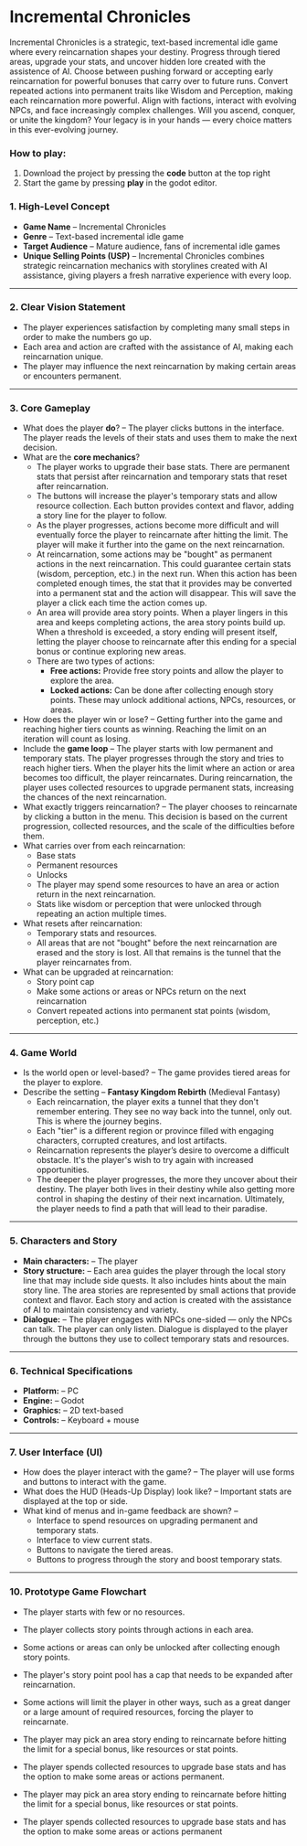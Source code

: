 # Incremental Chronicles
 Incremental Chronicles is a strategic, text-based incremental idle game where every reincarnation shapes your destiny. Progress through tiered areas, upgrade your stats, and uncover hidden lore created with the assistence of AI. Choose between pushing forward or accepting early reincarnation for powerful bonuses that carry over to future runs. Convert repeated actions into permanent traits like Wisdom and Perception, making each reincarnation more powerful. Align with factions, interact with evolving NPCs, and face increasingly complex challenges. Will you ascend, conquer, or unite the kingdom? Your legacy is in your hands — every choice matters in this ever-evolving journey.


### **How to play:**  
1. Download the project by pressing the **code** button at the top right
5. Start the game by pressing **play** in the godot editor.



### **1. High-Level Concept**  
- **Game Name** – Incremental Chronicles  
- **Genre** – Text-based incremental idle game  
- **Target Audience** – Mature audience, fans of incremental idle games  
- **Unique Selling Points (USP)** – Incremental Chronicles combines strategic reincarnation mechanics with storylines created with AI assistance, giving players a fresh narrative experience with every loop.  

---

### **2. Clear Vision Statement**  
- The player experiences satisfaction by completing many small steps in order to make the numbers go up.  
- Each area and action are crafted with the assistance of AI, making each reincarnation unique.  
- The player may influence the next reincarnation by making certain areas or encounters permanent.  

---

### **3. Core Gameplay**  
- What does the player **do**? – The player clicks buttons in the interface. The player reads the levels of their stats and uses them to make the next decision.  
- What are the **core mechanics**?  
    - The player works to upgrade their base stats. There are permanent stats that persist after reincarnation and temporary stats that reset after reincarnation.  
    - The buttons will increase the player's temporary stats and allow resource collection. Each button provides context and flavor, adding a story line for the player to follow.  
    - As the player progresses, actions become more difficult and will eventually force the player to reincarnate after hitting the limit. The player will make it further into the game on the next reincarnation.  
    - At reincarnation, some actions may be "bought" as permanent actions in the next reincarnation. This could guarantee certain stats (wisdom, perception, etc.) in the next run. When this action has been completed enough times, the stat that it provides may be converted into a permanent stat and the action will disappear. This will save the player a click each time the action comes up.  
    - An area will provide area story points. When a player lingers in this area and keeps completing actions, the area story points build up. When a threshold is exceeded, a story ending will present itself, letting the player choose to reincarnate after this ending for a special bonus or continue exploring new areas.  
    - There are two types of actions:  
        - **Free actions:** Provide free story points and allow the player to explore the area.  
        - **Locked actions:** Can be done after collecting enough story points. These may unlock additional actions, NPCs, resources, or areas.  
- How does the player win or lose? – Getting further into the game and reaching higher tiers counts as winning. Reaching the limit on an iteration will count as losing.  
- Include the **game loop** – The player starts with low permanent and temporary stats. The player progresses through the story and tries to reach higher tiers. When the player hits the limit where an action or area becomes too difficult, the player reincarnates. During reincarnation, the player uses collected resources to upgrade permanent stats, increasing the chances of the next reincarnation.  
- What exactly triggers reincarnation? – The player chooses to reincarnate by clicking a button in the menu. This decision is based on the current progression, collected resources, and the scale of the difficulties before them.  
- What carries over from each reincarnation:  
    - Base stats  
    - Permanent resources  
    - Unlocks  
    - The player may spend some resources to have an area or action return in the next reincarnation.  
    - Stats like wisdom or perception that were unlocked through repeating an action multiple times.  
- What resets after reincarnation:  
    - Temporary stats and resources.  
    - All areas that are not "bought" before the next reincarnation are erased and the story is lost. All that remains is the tunnel that the player reincarnates from.  
- What can be upgraded at reincarnation:  
    - Story point cap  
    - Make some actions or areas or NPCs return on the next reincarnation  
    - Convert repeated actions into permanent stat points (wisdom, perception, etc.)  

---

### **4. Game World**  
- Is the world open or level-based? – The game provides tiered areas for the player to explore.  
- Describe the setting – **Fantasy Kingdom Rebirth** (Medieval Fantasy)  
    - Each reincarnation, the player exits a tunnel that they don't remember entering. They see no way back into the tunnel, only out. This is where the journey begins.  
    - Each "tier" is a different region or province filled with engaging characters, corrupted creatures, and lost artifacts.  
    - Reincarnation represents the player’s desire to overcome a difficult obstacle. It's the player's wish to try again with increased opportunities.  
    - The deeper the player progresses, the more they uncover about their destiny. The player both lives in their destiny while also getting more control in shaping the destiny of their next incarnation. Ultimately, the player needs to find a path that will lead to their paradise.  

---

### **5. Characters and Story**  
- **Main characters:** – The player  
- **Story structure:** – Each area guides the player through the local story line that may include side quests. It also includes hints about the main story line. The area stories are represented by small actions that provide context and flavor. Each story and action is created with the assistance of AI to maintain consistency and variety.  
- **Dialogue:** – The player engages with NPCs one-sided — only the NPCs can talk. The player can only listen. Dialogue is displayed to the player through the buttons they use to collect temporary stats and resources.  

---

### **6. Technical Specifications**  
- **Platform:** – PC  
- **Engine:** – Godot  
- **Graphics:** – 2D text-based  
- **Controls:** – Keyboard + mouse  

---

### **7. User Interface (UI)**  
- How does the player interact with the game? – The player will use forms and buttons to interact with the game.  
- What does the HUD (Heads-Up Display) look like? – Important stats are displayed at the top or side.  
- What kind of menus and in-game feedback are shown? –  
    - Interface to spend resources on upgrading permanent and temporary stats.  
    - Interface to view current stats.  
    - Buttons to navigate the tiered areas.  
    - Buttons to progress through the story and boost temporary stats.  

---

### **10. Prototype Game Flowchart**  
- The player starts with few or no resources.  
- The player collects story points through actions in each area.  
- Some actions or areas can only be unlocked after collecting enough story points.  
- The player's story point pool has a cap that needs to be expanded after reincarnation.  
- Some actions will limit the player in other ways, such as a great danger or a large amount of required resources, forcing the player to reincarnate.  
- The player may pick an area story ending to reincarnate before hitting the limit for a special bonus, like resources or stat points.  
- The player spends collected resources to upgrade base stats and has the option to make some areas or actions permanent.  

- The player may pick an area story ending to reincarnate before hitting the limit for a special bonus, like resources or stat points.
- The player spends collected resources to upgrade base stats and has the option to make some areas or actions permanent
